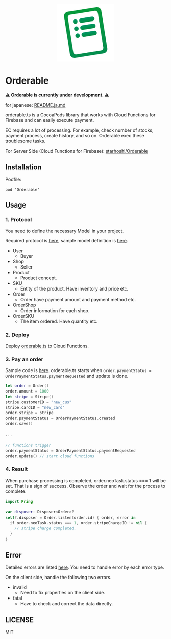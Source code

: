 <p align="center">
    <img src="https://raw.githubusercontent.com/starhoshi/orderable.ts/master/docs/logo.png" width='180px' />
</p>

# Orderable

<b>⚠️ Orderable is currently under development. ⚠️</b>

for japanese: [README\.ja\.md](https://github.com/starhoshi/Orderable/blob/master/README.ja.md)

orderable.ts is a CocoaPods library that works with Cloud Functions for Firebase and can easily execute payment.

EC requires a lot of processing. For example, check number of stocks, payment process, create history, and so on. Orderable exec these troublesome tasks.

For Server Side (Cloud Functions for Firebase): [starhoshi/Orderable](https://github.com/starhoshi/Orderable)

## Installation

Podfile:

```
pod 'Orderable'
```

## Usage

### 1. Protocol

You need to define the necessary Model in your project.

Required protocol is [here](https://github.com/starhoshi/Orderable/blob/master/Orderable/Order.swift), sample model definition is [here](https://github.com/starhoshi/Orderable/blob/master/SampleModel/Model.swift).

* User
  * Buyer
* Shop
  * Seller
* Product
  * Product concept.
* SKU
  * Entity of the product. Have inventory and price etc.
* Order
  * Order have payment amount and payment method etc.
* OrderShop
  * Order information for each shop.
* OrderSKU
  * The item ordered. Have quantity etc.


### 2. Deploy

Deploy [orderable.ts](https://github.com/starhoshi/Orderable.ts) to Cloud Functions.

### 3. Pay an order

Sample code is [here](https://github.com/starhoshi/Orderable/blob/master/Demo/ViewController.swift). orderable.ts starts when `order.paymentStatus = OrderPaymentStatus.paymentRequested` and update is done.

```swift
let order = Order()
order.amount = 1000
let stripe = Stripe()
stripe.customerID = "new_cus"
stripe.cardID = "new_card"
order.stripe = stripe
order.paymentStatus = OrderPaymentStatus.created
order.save()

...

// functions trigger
order.paymentStatus = OrderPaymentStatus.paymentRequested
order.update() // start cloud functions
```

### 4. Result

When purchase processing is completed, order.neoTask.status === 1 will be set. That is a sign of success. Observe the order and wait for the process to complete.

```swift
import Pring

var disposer: Disposer<Order>?
self?.disposer = Order.listen(order.id) { order, error in
  if order.neoTask.status === 1, order.stripeChargeID != nil {
    // stripe charge completed.
  }
}
```

## Error

Detailed errors are listed [here](https://github.com/starhoshi/orderable.ts#neotask).
You need to handle error by each error type.

On the client side, handle the following two errors.

* invalid
  * Need to fix properties on the client side.
* fatal
  * Have to check and correct the data directly.

## LICENSE

MIT
